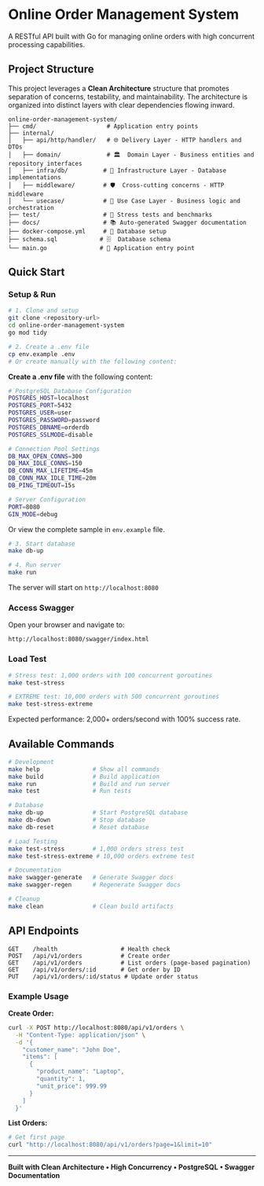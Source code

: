 # Online Order Management System

A RESTful API built with Go for managing online orders with high concurrent processing capabilities.

## Project Structure

This project leverages a **Clean Architecture** structure that promotes separation of concerns, testability, and maintainability. The architecture is organized into distinct layers with clear dependencies flowing inward.

```
online-order-management-system/
├── cmd/                    # Application entry points
├── internal/
│   ├── api/http/handler/   # 🌐 Delivery Layer - HTTP handlers and DTOs
│   ├── domain/             # 🏛️  Domain Layer - Business entities and repository interfaces
│   ├── infra/db/          # 🔧 Infrastructure Layer - Database implementations
│   ├── middleware/        # 🛡️  Cross-cutting concerns - HTTP middleware
│   └── usecase/           # 💼 Use Case Layer - Business logic and orchestration
├── test/                  # 🧪 Stress tests and benchmarks
├── docs/                  # 📚 Auto-generated Swagger documentation
├── docker-compose.yml     # 🐳 Database setup
├── schema.sql            # 🗄️  Database schema
└── main.go               # 🚀 Application entry point
```

## Quick Start

### Setup & Run

```bash
# 1. Clone and setup
git clone <repository-url>
cd online-order-management-system
go mod tidy

# 2. Create a .env file
cp env.example .env
# Or create manually with the following content:
```

**Create a .env file** with the following content:

```bash
# PostgreSQL Database Configuration
POSTGRES_HOST=localhost
POSTGRES_PORT=5432
POSTGRES_USER=user
POSTGRES_PASSWORD=password
POSTGRES_DBNAME=orderdb
POSTGRES_SSLMODE=disable

# Connection Pool Settings
DB_MAX_OPEN_CONNS=300
DB_MAX_IDLE_CONNS=150
DB_CONN_MAX_LIFETIME=45m
DB_CONN_MAX_IDLE_TIME=20m
DB_PING_TIMEOUT=15s

# Server Configuration
PORT=8080
GIN_MODE=debug
```

Or view the complete sample in `env.example` file.

```bash
# 3. Start database
make db-up

# 4. Run server
make run
```

The server will start on `http://localhost:8080`

### Access Swagger

Open your browser and navigate to:

```
http://localhost:8080/swagger/index.html
```

### Load Test

```bash
# Stress test: 1,000 orders with 100 concurrent goroutines
make test-stress

# EXTREME test: 10,000 orders with 500 concurrent goroutines
make test-stress-extreme
```

Expected performance: 2,000+ orders/second with 100% success rate.

## Available Commands

```bash
# Development
make help               # Show all commands
make build              # Build application
make run                # Build and run server
make test               # Run tests

# Database
make db-up              # Start PostgreSQL database
make db-down            # Stop database
make db-reset           # Reset database

# Load Testing
make test-stress        # 1,000 orders stress test
make test-stress-extreme # 10,000 orders extreme test

# Documentation
make swagger-generate   # Generate Swagger docs
make swagger-regen      # Regenerate Swagger docs

# Cleanup
make clean              # Clean build artifacts
```

## API Endpoints

```
GET    /health                  # Health check
POST   /api/v1/orders           # Create order
GET    /api/v1/orders           # List orders (page-based pagination)
GET    /api/v1/orders/:id       # Get order by ID
PUT    /api/v1/orders/:id/status # Update order status
```

### Example Usage

**Create Order:**

```bash
curl -X POST http://localhost:8080/api/v1/orders \
  -H "Content-Type: application/json" \
  -d '{
    "customer_name": "John Doe",
    "items": [
      {
        "product_name": "Laptop",
        "quantity": 1,
        "unit_price": 999.99
      }
    ]
  }'
```

**List Orders:**

```bash
# Get first page
curl "http://localhost:8080/api/v1/orders?page=1&limit=10"
```

---

**Built with Clean Architecture • High Concurrency • PostgreSQL • Swagger Documentation**
